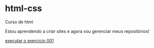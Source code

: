 # html-css
 Curso de html

Estou aprendendo a criar sites e agora vou gerenciar meus repositórios!

<a href="https://saikii7.github.io/html-css/exercicios/ex001/index.html"> executar o exercicio 001</a>